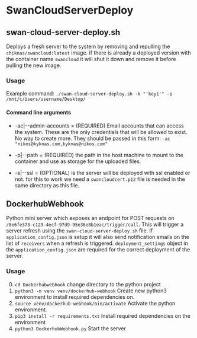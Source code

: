# SwanCloudServerDeploy

## swan-cloud-server-deploy.sh

Deploys a fresh server to the system by removing and repulling the `chiknas/swancloud:latest` image. if there is already a deployed version with the container name `swancloud` it will shut it down and remove it before pulling the new image.

### Usage

Example command:
`./swan-cloud-server-deploy.sh -k "'key1'" -p /mnt/c/Users/username/Desktop/`

#### Command line arguments

- -ac|--admin-accounts = (REQUIRED) Email accounts that can access the system. These are the only credentials that will be allowed to exist. No way to create more.
  They should be passed in this form: `-ac "nikos@kyknas.com,kyknas@nikos.com"`

- -p|--path = (REQUIRED) the path in the host machine to mount to the container and use as storage for the uploaded files.

- -s|--ssl = (OPTIONAL) is the server will be deployed with ssl enabled or not. for this to work we need a `swancloudcert.p12` file is needed in the same directory as this file.

## DockerhubWebhook

Python mini server which exposes an endpoint for POST requests on `/8e6fe373-c129-4ecf-97d9-95e36e8b1eac/trigger/call`. This will trigger a server refresh using the `swan-cloud-server-deploy.sh` file. If `application_config.json` is setup it will also send notification emails on the list of `receivers` when a refresh is triggered.
`deployment_settings` object in the `application_config.json` are required for the correct deployment of the server.

### Usage

0.  `cd Dockerhubwebhook` change directory to the python project
1.  `python3 -m venv venv/dockerhub-webhook` Create new python3 environment to install required dependencies on.
2.  `source venv/dockerhub-webhook/bin/activate` Activate the python environment.
3.  `pip3 install -r requirements.txt` Install required dependencies on the environment
4.  `python3 DockerhubWebhook.py` Start the server
